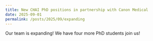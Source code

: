 ```yaml
---
title: New CHAI PhD positions in partnership with Canon Medical 
date: 2025-09-01
permalink: /posts/2025/09/expanding
---
```


Our team is expanding! We have four more PhD students join us!
